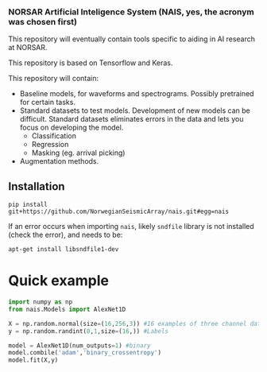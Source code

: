 ### NORSAR Artificial Inteligence System (NAIS, yes, the acronym was chosen first)
This repository will eventually contain tools specific to aiding in AI research at NORSAR.

This repository is based on Tensorflow and Keras. 

This repository will contain: 
* Baseline models, for waveforms and spectrograms. Possibly pretrained for certain tasks.
* Standard datasets to test models. Development of new models can be difficult. Standard datasets eliminates errors in the data and lets you focus on developing the model. 
  * Classification
  * Regression
  * Masking (eg. arrival picking)
* Augmentation methods.

## Installation
``pip install git+https://github.com/NorwegianSeismicArray/nais.git#egg=nais``

If an error occurs when importing `nais`, likely ``sndfile`` library is not installed (check the error), and needs to be:

``apt-get install libsndfile1-dev``

# Quick example

```python
import numpy as np
from nais.Models import AlexNet1D

X = np.random.normal(size=(16,256,3)) #16 examples of three channel data.
y = np.random.randint(0,1,size=(16,)) #Labels

model = AlexNet1D(num_outputs=1) #binary 
model.combile('adam','binary_crossentropy')
model.fit(X,y)
```
